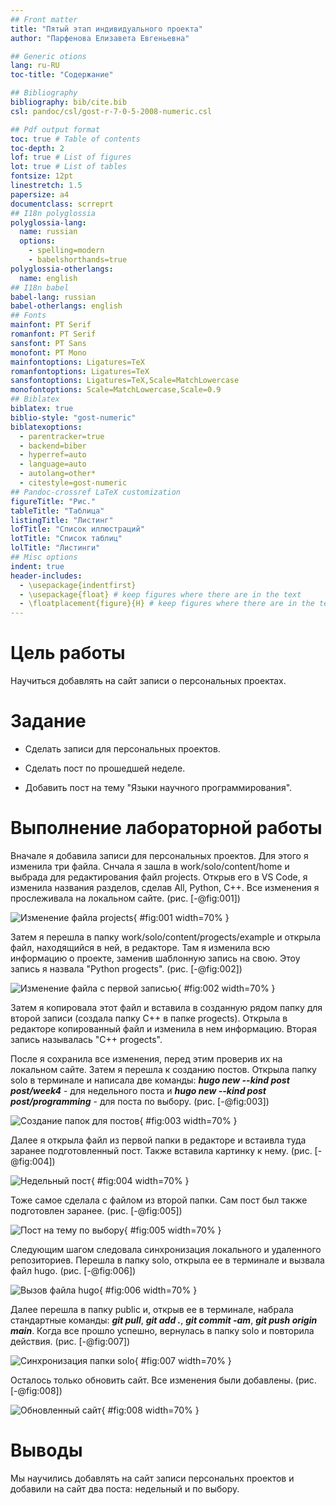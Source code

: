 ```yaml
---
## Front matter
title: "Пятый этап индивидуального проекта"
author: "Парфенова Елизавета Евгеньевна"

## Generic otions
lang: ru-RU
toc-title: "Содержание"

## Bibliography
bibliography: bib/cite.bib
csl: pandoc/csl/gost-r-7-0-5-2008-numeric.csl

## Pdf output format
toc: true # Table of contents
toc-depth: 2
lof: true # List of figures
lot: true # List of tables
fontsize: 12pt
linestretch: 1.5
papersize: a4
documentclass: scrreprt
## I18n polyglossia
polyglossia-lang:
  name: russian
  options:
	- spelling=modern
	- babelshorthands=true
polyglossia-otherlangs:
  name: english
## I18n babel
babel-lang: russian
babel-otherlangs: english
## Fonts
mainfont: PT Serif
romanfont: PT Serif
sansfont: PT Sans
monofont: PT Mono
mainfontoptions: Ligatures=TeX
romanfontoptions: Ligatures=TeX
sansfontoptions: Ligatures=TeX,Scale=MatchLowercase
monofontoptions: Scale=MatchLowercase,Scale=0.9
## Biblatex
biblatex: true
biblio-style: "gost-numeric"
biblatexoptions:
  - parentracker=true
  - backend=biber
  - hyperref=auto
  - language=auto
  - autolang=other*
  - citestyle=gost-numeric
## Pandoc-crossref LaTeX customization
figureTitle: "Рис."
tableTitle: "Таблица"
listingTitle: "Листинг"
lofTitle: "Список иллюстраций"
lotTitle: "Список таблиц"
lolTitle: "Листинги"
## Misc options
indent: true
header-includes:
  - \usepackage{indentfirst}
  - \usepackage{float} # keep figures where there are in the text
  - \floatplacement{figure}{H} # keep figures where there are in the text
---
```


# Цель работы

Научиться добавлять на сайт записи о персональных проектах.


# Задание

- Сделать записи для персональных проектов.

- Сделать пост по прошедшей неделе.

- Добавить пост на тему "Языки научного программирования".


# Выполнение лабораторной работы

Вначале я добавила записи для персональных проектов. Для этого я изменила три файла. Снчала я зашла в work/solo/content/home и выбрада для редактирования файл projects. Открыв его в VS Code, я изменила названия разделов, сделав All, Python, C++. Все изменения я прослеживала на локальном сайте. (рис. [-@fig:001])

![Изменение файла projects](image/1.png){ #fig:001 width=70% }

Затем я перешла в папку work/solo/content/progects/example и открыла файл, находящийся в ней, в редакторе. Там я изменила всю информацию о проекте, заменив шаблонную запись на свою. Этоу запись я назвала "Python progects". (рис. [-@fig:002])

![Изменение файла c первой записью](image/2.png){ #fig:002 width=70% }

Затем я копировала этот файл и вставила в созданную рядом папку для второй записи (создала папку C++ в папке progects). Открыла в редакторе копированный файл и изменила в нем информацию. Вторая запись называлась "С++ progects". 

После я сохранила все изменения, перед этим проверив их  на локальном сайте. Затем я перешла к созданию постов. Открыла папку solo в терминале и написала две команды: ***hugo new --kind post post/week4*** - для недельного поста и ***hugo new --kind post post/programming*** - для поста по выбору. (рис. [-@fig:003])

![Создание папок для постов](image/3.png){ #fig:003 width=70% }

Далее я открыла файл из первой папки в редакторе и встаивла туда заранее подготовленный пост. Также вставила картинку к нему. (рис. [-@fig:004])

![Недельный пост](image/4.png){ #fig:004 width=70% }

Тоже самое сделала с файлом из второй папки. Сам пост был также подготовлен заранее. (рис. [-@fig:005]) 

![Пост на тему по выбору](image/5.png){ #fig:005 width=70% }

Следующим шагом следовала синхронизация локального и удаленного репозиториев. Перешла в папку solo, открыла ее в терминале и вызвала файл hugo. (рис. [-@fig:006]) 

![Вызов файла hugo](image/6.png){ #fig:006 width=70% }

Далее перешла в папку public и, открыв ее в терминале, набрала стандартные команды: ***git pull***, ***git add .***, ***git commit -am***, ***git push origin main***. Когда все прошло успешно, вернулась в папку solo и повторила действия. (рис. [-@fig:007]) 

![Синхронизация папки solo](image/7.png){ #fig:007 width=70% }

Осталось только обновить сайт. Все изменения были добавлены. (рис. [-@fig:008]) 

![Обновленный сайт](image/8.png){ #fig:008 width=70% }

# Выводы

Мы научились добавлять на сайт записи персональнх проектов и добавили на сайт два поста: недельный и по выбору.


